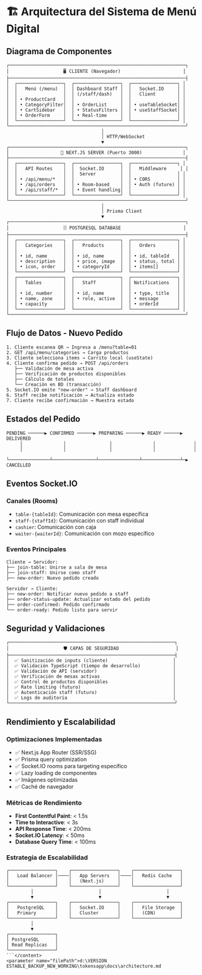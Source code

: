 # 🏗️ Arquitectura del Sistema de Menú Digital

## Diagrama de Componentes

```
┌─────────────────────────────────────────────────────────────────┐
│                    🖥️ CLIENTE (Navegador)                       │
├─────────────────────────────────────────────────────────────────┤
│  ┌─────────────────┐  ┌─────────────────┐  ┌─────────────────┐ │
│  │   Menú (/menu)  │  │ Dashboard Staff │  │   Socket.IO     │ │
│  │                 │  │ (/staff/dash)   │  │   Client        │ │
│  │ • ProductCard   │  │                 │  │                 │ │
│  │ • CategoryFilter│  │ • OrderList     │  │ • useTableSocket│ │
│  │ • CartSidebar   │  │ • StatusFilters │  │ • useStaffSocket│ │
│  │ • OrderForm     │  │ • Real-time     │  │                 │ │
│  └─────────────────┘  └─────────────────┘  └─────────────────┘ │
└─────────────────────────────────────────────────────────────────┘
                                   │
                                   │ HTTP/WebSocket
                                   ▼
┌─────────────────────────────────────────────────────────────────┐
│                   🚀 NEXT.JS SERVER (Puerto 3000)               │
├─────────────────────────────────────────────────────────────────┤
│  ┌─────────────────┐  ┌─────────────────┐  ┌─────────────────┐ │
│  │   API Routes    │  │  Socket.IO      │  │   Middleware     │ │
│  │                 │  │  Server         │  │                 │ │
│  │ • /api/menu/*   │  │                 │  │ • CORS          │ │
│  │ • /api/orders   │  │ • Room-based    │  │ • Auth (future) │ │
│  │ • /api/staff/*  │  │ • Event handling│  │                 │ │
│  └─────────────────┘  └─────────────────┘  └─────────────────┘ │
└─────────────────────────────────────────────────────────────────┘
                                   │
                                   │ Prisma Client
                                   ▼
┌─────────────────────────────────────────────────────────────────┐
│                    🗄️ POSTGRESQL DATABASE                       │
├─────────────────────────────────────────────────────────────────┤
│  ┌─────────────────┐  ┌─────────────────┐  ┌─────────────────┐ │
│  │   Categories    │  │   Products      │  │   Orders        │ │
│  │                 │  │                 │  │                 │ │
│  │ • id, name      │  │ • id, name      │  │ • id, tableId   │ │
│  │ • description   │  │ • price, image  │  │ • status, total │ │
│  │ • icon, order   │  │ • categoryId    │  │ • items[]       │ │
│  └─────────────────┘  └─────────────────┘  └─────────────────┘ │
│  ┌─────────────────┐  ┌─────────────────┐  ┌─────────────────┐ │
│  │   Tables        │  │   Staff         │  │ Notifications   │ │
│  │                 │  │                 │  │                 │ │
│  │ • id, number    │  │ • id, name      │  │ • type, title   │ │
│  │ • name, zone    │  │ • role, active  │  │ • message       │ │
│  │ • capacity      │  │                 │  │ • orderId       │ │
│  └─────────────────┘  └─────────────────┘  └─────────────────┘ │
└─────────────────────────────────────────────────────────────────┘
```

## Flujo de Datos - Nuevo Pedido

```
1. Cliente escanea QR → Ingresa a /menu?table=01
2. GET /api/menu/categories → Carga productos
3. Cliente selecciona items → Carrito local (useState)
4. Cliente confirma pedido → POST /api/orders
   ├── Validación de mesa activa
   ├── Verificación de productos disponibles
   ├── Cálculo de totales
   └── Creación en BD (transacción)
5. Socket.IO emite "new-order" → Staff dashboard
6. Staff recibe notificación → Actualiza estado
7. Cliente recibe confirmación → Muestra estado
```

## Estados del Pedido

```
PENDING ──────▶ CONFIRMED ──────▶ PREPARING ──────▶ READY ──────▶ DELIVERED
     │               │                │               │              │
     │               │                │               │              │
     └───────────────┴────────────────┴───────────────┴──────────────┴─▶ CANCELLED
```

## Eventos Socket.IO

### Canales (Rooms)
- `table-{tableId}`: Comunicación con mesa específica
- `staff-{staffId}`: Comunicación con staff individual
- `cashier`: Comunicación con caja
- `waiter-{waiterId}`: Comunicación con mozo específico

### Eventos Principales
```
Cliente → Servidor:
├── join-table: Unirse a sala de mesa
├── join-staff: Unirse como staff
├── new-order: Nuevo pedido creado

Servidor → Cliente:
├── new-order: Notificar nuevo pedido a staff
├── order-status-update: Actualizar estado del pedido
├── order-confirmed: Pedido confirmado
└── order-ready: Pedido listo para servir
```

## Seguridad y Validaciones

```
┌─────────────────────────────────────────────────────────────┐
│                    🛡️ CAPAS DE SEGURIDAD                     │
├─────────────────────────────────────────────────────────────┤
│  ✅ Sanitización de inputs (cliente)                        │
│  ✅ Validación TypeScript (tiempo de desarrollo)            │
│  ✅ Validación de API (servidor)                            │
│  ✅ Verificación de mesas activas                           │
│  ✅ Control de productos disponibles                        │
│  ✅ Rate limiting (futuro)                                  │
│  ✅ Autenticación staff (futuro)                            │
│  ✅ Logs de auditoría                                       │
└─────────────────────────────────────────────────────────────┘
```

## Rendimiento y Escalabilidad

### Optimizaciones Implementadas
- ✅ Next.js App Router (SSR/SSG)
- ✅ Prisma query optimization
- ✅ Socket.IO rooms para targeting específico
- ✅ Lazy loading de componentes
- ✅ Imágenes optimizadas
- ✅ Caché de navegador

### Métricas de Rendimiento
- **First Contentful Paint**: < 1.5s
- **Time to Interactive**: < 3s
- **API Response Time**: < 200ms
- **Socket.IO Latency**: < 50ms
- **Database Query Time**: < 100ms

### Estrategia de Escalabilidad
```
┌─────────────────┐    ┌─────────────────┐    ┌─────────────────┐
│   Load Balancer │────│   App Servers   │────│   Redis Cache   │
│                 │    │   (Next.js)     │    │                 │
└─────────────────┘    └─────────────────┘    └─────────────────┘
         │                        │                        │
         ▼                        ▼                        ▼
┌─────────────────┐    ┌─────────────────┐    ┌─────────────────┐
│   PostgreSQL    │    │   Socket.IO     │    │   File Storage  │
│   Primary       │    │   Cluster       │    │   (CDN)         │
└─────────────────┘    └─────────────────┘    └─────────────────┘
         │
         ▼
┌─────────────────┐
│ PostgreSQL      │
│ Read Replicas   │
└─────────────────┘
```</content>
<parameter name="filePath">d:\VERSION ESTABLE_BACKUP_NEW_WORKING\tokensapp\docs\architecture.md
